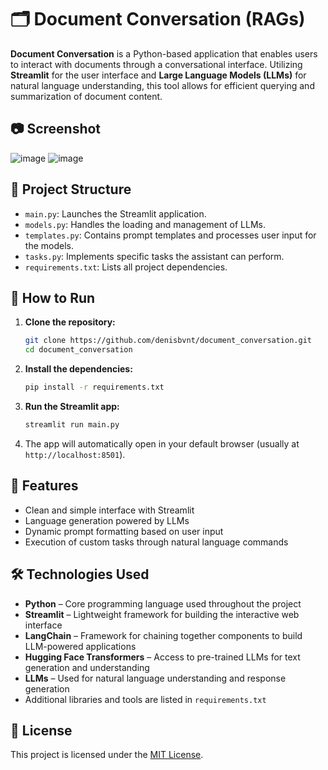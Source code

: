 # 🗂️ Document Conversation (RAGs)

**Document Conversation** is a Python-based application that enables users to interact with documents through a conversational interface. Utilizing **Streamlit** for the user interface and **Large Language Models (LLMs)** for natural language understanding, this tool allows for efficient querying and summarization of document content.

## 📷 Screenshot
![image](https://github.com/user-attachments/assets/79a043e4-7d6f-4d29-85a7-3055bf3366d5)
![image](https://github.com/user-attachments/assets/ce7d713c-f9a8-4f9e-8bec-dc359a5de59b)


## 📁 Project Structure

- `main.py`: Launches the Streamlit application.
- `models.py`: Handles the loading and management of LLMs.
- `templates.py`: Contains prompt templates and processes user input for the models.
- `tasks.py`: Implements specific tasks the assistant can perform.
- `requirements.txt`: Lists all project dependencies.

## 🚀 How to Run

1. **Clone the repository:**

   ```bash
   git clone https://github.com/denisbvnt/document_conversation.git
   cd document_conversation

2. **Install the dependencies:**

   ```bash
   pip install -r requirements.txt
   ```

3. **Run the Streamlit app:**

   ```bash
   streamlit run main.py
   ```

4. The app will automatically open in your default browser (usually at `http://localhost:8501`).

## 🧠 Features

- Clean and simple interface with Streamlit
- Language generation powered by LLMs
- Dynamic prompt formatting based on user input
- Execution of custom tasks through natural language commands

## 🛠️ Technologies Used

- **Python** – Core programming language used throughout the project
- **Streamlit** – Lightweight framework for building the interactive web interface
- **LangChain** – Framework for chaining together components to build LLM-powered applications
- **Hugging Face Transformers** – Access to pre-trained LLMs for text generation and understanding
- **LLMs** – Used for natural language understanding and response generation
- Additional libraries and tools are listed in `requirements.txt`
  
## 📄 License

This project is licensed under the [MIT License](LICENSE).
```
